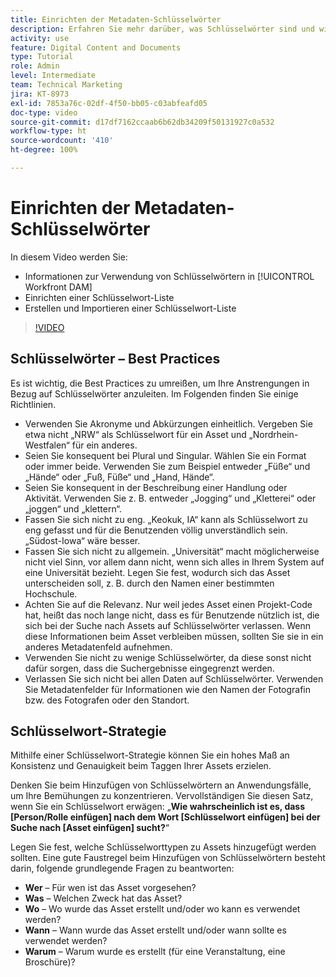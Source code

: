 ```yaml
---
title: Einrichten der Metadaten-Schlüsselwörter
description: Erfahren Sie mehr darüber, was Schlüsselwörter sind und wie Sie in [!UICONTROL Workfront DAM] eine Schlüsselwort-Liste einrichten und importieren.
activity: use
feature: Digital Content and Documents
type: Tutorial
role: Admin
level: Intermediate
team: Technical Marketing
jira: KT-8973
exl-id: 7853a76c-02df-4f50-bb05-c03abfeafd05
doc-type: video
source-git-commit: d17df7162ccaab6b62db34209f50131927c0a532
workflow-type: ht
source-wordcount: '410'
ht-degree: 100%

---
```


# Einrichten der Metadaten-Schlüsselwörter

In diesem Video werden Sie:

* Informationen zur Verwendung von Schlüsselwörtern in [!UICONTROL Workfront DAM]
* Einrichten einer Schlüsselwort-Liste
* Erstellen und Importieren einer Schlüsselwort-Liste

>[!VIDEO](https://video.tv.adobe.com/v/335236/?quality=12&learn=on&enablevpops)

## Schlüsselwörter – Best Practices

Es ist wichtig, die Best Practices zu umreißen, um Ihre Anstrengungen in Bezug auf Schlüsselwörter anzuleiten. Im Folgenden finden Sie einige Richtlinien.

* Verwenden Sie Akronyme und Abkürzungen einheitlich. Vergeben Sie etwa nicht „NRW“ als Schlüsselwort für ein Asset und „Nordrhein-Westfalen“ für ein anderes.
* Seien Sie konsequent bei Plural und Singular. Wählen Sie ein Format oder immer beide. Verwenden Sie zum Beispiel entweder „Füße“ und „Hände“ oder „Fuß, Füße“ und „Hand, Hände“.
* Seien Sie konsequent in der Beschreibung einer Handlung oder Aktivität. Verwenden Sie z. B. entweder „Jogging“ und „Kletterei“ oder „joggen“ und „klettern“.
* Fassen Sie sich nicht zu eng. „Keokuk, IA“ kann als Schlüsselwort zu eng gefasst und für die Benutzenden völlig unverständlich sein. „Südost-Iowa“ wäre besser.
* Fassen Sie sich nicht zu allgemein. „Universität“ macht möglicherweise nicht viel Sinn, vor allem dann nicht, wenn sich alles in Ihrem System auf eine Universität bezieht. Legen Sie fest, wodurch sich das Asset unterscheiden soll, z. B. durch den Namen einer bestimmten Hochschule.
* Achten Sie auf die Relevanz. Nur weil jedes Asset einen Projekt-Code hat, heißt das noch lange nicht, dass es für Benutzende nützlich ist, die sich bei der Suche nach Assets auf Schlüsselwörter verlassen. Wenn diese Informationen beim Asset verbleiben müssen, sollten Sie sie in ein anderes Metadatenfeld aufnehmen.
* Verwenden Sie nicht zu wenige Schlüsselwörter, da diese sonst nicht dafür sorgen, dass die Suchergebnisse eingegrenzt werden.
* Verlassen Sie sich nicht bei allen Daten auf Schlüsselwörter. Verwenden Sie Metadatenfelder für Informationen wie den Namen der Fotografin bzw. des Fotografen oder den Standort.

## Schlüsselwort-Strategie

Mithilfe einer Schlüsselwort-Strategie können Sie ein hohes Maß an Konsistenz und Genauigkeit beim Taggen Ihrer Assets erzielen.

Denken Sie beim Hinzufügen von Schlüsselwörtern an Anwendungsfälle, um Ihre Bemühungen zu konzentrieren. Vervollständigen Sie diesen Satz, wenn Sie ein Schlüsselwort erwägen: „**Wie wahrscheinlich ist es, dass [Person/Rolle einfügen] nach dem Wort [Schlüsselwort einfügen] bei der Suche nach [Asset einfügen] sucht?**“

Legen Sie fest, welche Schlüsselworttypen zu Assets hinzugefügt werden sollten. Eine gute Faustregel beim Hinzufügen von Schlüsselwörtern besteht darin, folgende grundlegende Fragen zu beantworten:

* **Wer** – Für wen ist das Asset vorgesehen?
* **Was** – Welchen Zweck hat das Asset?
* **Wo** – Wo wurde das Asset erstellt und/oder wo kann es verwendet werden?
* **Wann** – Wann wurde das Asset erstellt und/oder wann sollte es verwendet werden?
* **Warum** – Warum wurde es erstellt (für eine Veranstaltung, eine Broschüre)?

